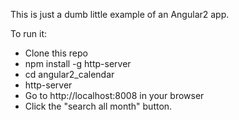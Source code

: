 This is just a dumb little example of an Angular2 app.

To run it:

 - Clone this repo
 - npm install -g http-server
 - cd angular2_calendar
 - http-server
 - Go to http://localhost:8008 in your browser
 - Click the "search all month" button.
